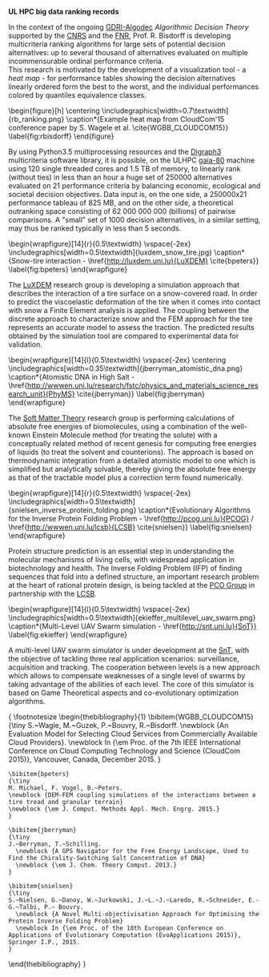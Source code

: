__UL HPC big data ranking records__  

In the context of the ongoing [GDRI-Algodec](http://www.algodec.org) _Algorithmic Decision Theory_ supported by the [CNRS](http://www.cnrs.fr) and the [FNR](http://www.fnr.lu), Prof. R. Bisdorff is developing multicriteria ranking algorithms for large sets of potential decision alternatives: up to several thousand of alternatives evaluated on multiple incommensurable ordinal performance criteria.  
This research is motivated by the development of a visualization tool - a *heat map* - for performance tables showing the decision alternatives linearly ordered form the best to the worst, and the individual performances colored by quantiles equivalence classes.

\begin{figure}[h]
    \centering \includegraphics[width=0.7\textwidth]{rb_ranking.png}
    \caption*{Example heat map from CloudCom'15 conference paper by S. Wagele et al. \cite{WGBB_CLOUDCOM15}}
    \label{fig:rbisdorff}
\end{figure}

By using Python3.5 multiprocessing resources and the [Digraph3](http://leopold-loewenheim.uni.lu/docDigraph3/tutorial.html) multicriteria software library, it is possible, on the ULHPC [gaia-80](https://hpc.uni.lu/systems/gaia/#computing-capacity) machine using 120 single threaded cores and 1.5 TB of memory, to linearly rank (without ties) in less than an hour a huge set of 250000 alternatives evaluated on 21 performance criteria by balancing economic, ecological and societal decision objectives. Data input is, on the one side, a 250000x21 performance tableau of 825 MB, and on the other side, a theoretical outranking space consisting of 62 000 000 000 (billions) of pairwise comparisons. A "small" set of 1000 decision alternatives, in a similar setting, may thus be ranked typically in less than 5 seconds.

\begin{wrapfigure}[14]{r}{0.5\textwidth}
  \vspace{-2ex}
  \includegraphics[width=0.5\textwidth]{luxdem_snow_tire.jpg}
  \caption*{Snow-tire interaction - \href{http://luxdem.uni.lu}{LuXDEM} \cite{bpeters}}
  \label{fig:bpeters}
\end{wrapfigure}

The [LuXDEM](http://luxdem.uni.lu) research group is developing a simulation approach that describes the interaction of a tire surface on a snow-covered road. In order to predict the viscoelastic deformation of the tire when it comes into contact with snow a Finite Element analysis is applied. The coupling between the discrete approach to characterize snow and the FEM approach for the tire represents an accurate model to assess the traction. The predicted results obtained by the simulation tool are compared to experimental data for validation.

\begin{wrapfigure}[14]{l}{0.5\textwidth}
  \vspace{-2ex}
  \centering \includegraphics[width=0.35\textwidth]{jberryman_atomistic_dna.png}
  \caption*{Atomistic DNA in High Salt - \href{http://wwwen.uni.lu/research/fstc/physics_and_materials_science_research_unit}{PhyMS} \cite{jberryman}}
  \label{fig:jberryman}
\end{wrapfigure}

The [Soft Matter Theory](http://softmattertheory.uni.lu) research group is performing calculations of absolute free energies of biomolecules, using a combination of the well-known Einstein Molecule method (for treating the solute) with a conceptually related method of recent genesis for computing free energies of liquids (to treat the solvent and counterions). The approach is based on thermodynamic integration from a detailed atomistic model to one which is simplified but analytically solvable, thereby giving the absolute free energy as that of the tractable model plus a correction term found numerically.

\begin{wrapfigure}[14]{r}{0.5\textwidth}
  \vspace{-2ex}
  \includegraphics[width=0.5\textwidth]{snielsen_inverse_protein_folding.png}
  \caption*{Evolutionary Algorithms for the Inverse Protein Folding Problem - \href{http://pcog.uni.lu}{PCOG} / \href{http://wwwen.uni.lu/lcsb}{LCSB} \cite{snielsen}}
  \label{fig:snielsen}
\end{wrapfigure}

Protein structure prediction is an essential step in understanding the molecular mechanisms of living cells, with widespread application in biotechnology and health.
The Inverse Folding Problem (IFP) of finding sequences that fold into a defined structure, an important research problem at the heart of rational protein design, is being tackled at the [PCO Group](http://pcog.uni.lu) in partnership with the [LCSB]({http://wwwen.uni.lu/lcsb).

\begin{wrapfigure}[14]{l}{0.5\textwidth}
  \vspace{-2ex}
  \includegraphics[width=0.5\textwidth]{ekieffer_multilevel_uav_swarm.png}
  \caption*{Multi-Level UAV Swarm simulation - \href{http://snt.uni.lu}{SnT}}
  \label{fig:ekieffer}
\end{wrapfigure}

A multi-level UAV swarm simulator is under development at the [SnT](http://snt.uni.lu), with the objective of tackling three real application scenarios: surveillance, acquisition and tracking. The cooperation between levels is a new approach which allows to compensate weaknesses of a single level of swarms by taking advantage of the abilities of each level. The core of this simulator is based on Game Theoretical aspects and  co-evolutionary optimization algorithms.

{ \footnotesize
  \begin{thebibliography}{1}
    \bibitem{WGBB_CLOUDCOM15}
    {\tiny
    S.~Wagle, M.~Guzek, P.~Bouvry, R.~Bisdorff.
      \newblock {An Evaluation Model for Selecting Cloud Services from Commercially Available Cloud Providers}.
      \newblock In {\em Proc. of the 7th IEEE International Conference on Cloud Computing Technology and Science (CloudCom 2015)}, Vancouver, Canada, December 2015.
    }

    \bibitem{bpeters}
    {\tiny
    M. Michael, F. Vogel, B.~Peters.
    \newblock {DEM-FEM coupling simulations of the interactions between a tire tread and granular terrain}
    \newblock {\em J. Comput. Methods Appl. Mech. Engrg. 2015.}
    }

    \bibitem{jberryman}
    {\tiny
    J.~Berryman, T.~Schilling.
      \newblock {A GPS Navigator for the Free Energy Landscape, Used to Find the Chirality-Switching Salt Concentration of DNA}
      \newblock {\em J. Chem. Theory Comput. 2013.}
    }

    \bibitem{snielsen}
    {\tiny
    S.~Nielsen, G.~Danoy, W.~Jurkowski, J.~L.~J.~Laredo, R.~Schneider, E.-G.~Talbi, P.~ Bouvry.
      \newblock {A Novel Multi-objectivisation Approach for Optimising the Protein Inverse Folding Problem}
      \newblock In {\em Proc. of the 18th European Conference on Applications of Evolutionary Computation (EvoApplications 2015)}, Springer I.P., 2015.
    }
  \end{thebibliography}
}
